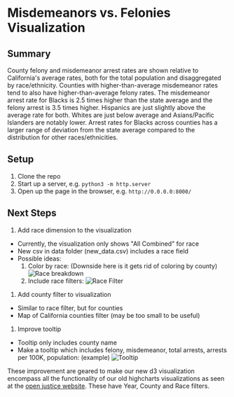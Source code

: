 # Misdemeanors vs. Felonies Visualization

## Summary

County felony and misdemeanor arrest rates are shown relative to California's average rates, both for the total population and disaggregated by race/ethnicity. Counties with higher-than-average misdemeanor rates tend to also have higher-than-average felony rates. The misdemeanor arrest rate for Blacks is 2.5 times higher than the state average and the felony arrest is 3.5 times higher. Hispanics are just slightly above the average rate for both. Whites are just below average and Asians/Pacific Islanders are notably lower. Arrest rates for Blacks across counties has a larger range of deviation from the state average compared to the distribution for other races/ethnicities.

## Setup

1. Clone the repo
2. Start up a server, e.g. `python3 -m http.server`
3. Open up the page in the browser, e.g. `http://0.0.0.0:8000/`


## Next Steps

1. Add race dimension to the visualization
  - Currently, the visualization only shows "All Combined" for race
  - New csv in data folder (new_data.csv) includes a race field
  - Possible ideas:
    1. Color by race: (Downside here is it gets rid of coloring by county)
    ![Race breakdown](http://i.imgur.com/YwRBfWe.png)
    2. Include race filters:
    ![Race Filter](http://i.imgur.com/UVQoQQk.gif)
1. Add county filter to visualization
  - Similar to race filter, but for counties
  - Map of California counties filter (may be too small to be useful)
1. Improve tooltip
  - Tooltip only includes county name
  - Make a tooltip which includes felony, misdemeanor, total arrests, arrests per 100K, population: (example)
  ![Tooltip](http://i.imgur.com/UEAKwmB.png)

These improvement are geared to make our new d3 visualization encompass all the functionality of our old highcharts visualizations as seen at the [open justice website](http://openjustice.doj.ca.gov/agencies/charts). These have Year, County and Race filters.

